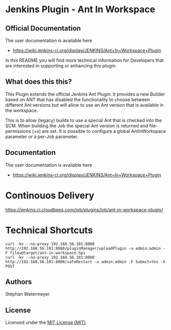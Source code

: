 # Jenkins Plugin - Ant In Workspace

## Official Documentation
The user documentation is available here
* https://wiki.jenkins-ci.org/display/JENKINS/Ant+In+Workspace+Plugin

In this README you will find more technical information for Developers that are interested in supporting or enhancing this plugin.

## What does this  this?
This Plugin extends the official Jenkins Ant Plugin. It provides a new Builder based on ANT that has disabled the functionality to choose between different Ant versions but will allow to use an Ant version that is available in the workspace.

This is to allow (legacy) builds to use a special Ant that is checked into the SCM. When building the Job the special Ant version is returned and file-permissions (+x) are set. It is possible to configure a global AntInWorkspace parameter or a per-Job parameter.

## Documentation
The user documentation is available here
* https://wiki.jenkins-ci.org/display/JENKINS/Ant+In+Workspace+Plugin

# Continouos Delivery
https://jenkins.ci.cloudbees.com/job/plugins/job/ant-in-workspace-plugin/

# Technical Shortcuts
```
curl -kv --no-proxy 192.168.56.101:8080 http://192.168.56.101:8080/pluginManager/uploadPlugin -u admin:admin -F file=@target/ant-in-workspace.hpi
curl -kv --no-proxy 192.168.56.101:8080 http://192.168.56.101:8080/safeRestart -u admin:admin -F Submit=Yes -X POST
```
## Authors
Stephan Watermeyer

## License
Licensed under the [MIT License (MIT)](https://github.com/heremaps/buildrotator-plugin/blob/master/LICENSE).
